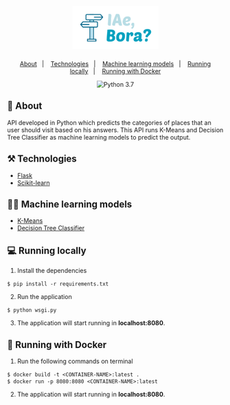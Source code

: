 <h1 align='center'>
  <img width=200 height=100 src="./.github/logo.png" alt="IAe, Bora?" title="IAe, Bora?"/>
</h1>

<p align="center">
  <a href="#-book-about">About</a>&nbsp;&nbsp;&nbsp;|&nbsp;&nbsp;&nbsp;
  <a href="#-technologies">Technologies</a>&nbsp;&nbsp;&nbsp;|&nbsp;&nbsp;&nbsp;
  <a href="#-man_technologist-machine-learning-models">Machine learning models</a>&nbsp;&nbsp;&nbsp;|&nbsp;&nbsp;&nbsp;
  <a href="#-computer-running-locally">Running locally</a>&nbsp;&nbsp;&nbsp;|&nbsp;&nbsp;&nbsp;
  <a href="#-whale-running-with-docker">Running with Docker</a>
</p>

<p align="center">
  <img src="https://img.shields.io/static/v1?label=Python&message=3.7&color=00A1BF&labelColor=000000" alt="Python 3.7" />
</p>

## :book: About

API developed in Python which predicts the categories of places that an user should visit based on his answers. This API runs K-Means and Decision Tree Classifier as machine learning models to predict the output.

## ⚒️ Technologies
- [Flask](https://flask.palletsprojects.com/en/1.1.x/)
- [Scikit-learn](https://scikit-learn.org/stable/)

## :man_technologist: Machine learning models
- [K-Means](https://scikit-learn.org/stable/modules/generated/sklearn.cluster.KMeans.html)
- [Decision Tree Classifier](https://scikit-learn.org/stable/modules/generated/sklearn.tree.DecisionTreeClassifier.html)

## :computer: Running locally
1. Install the dependencies
```
$ pip install -r requirements.txt
```
2. Run the application
```
$ python wsgi.py
```
3. The application will start running in **localhost:8080**.

## :whale: Running with Docker
1. Run the following commands on terminal
```
$ docker build -t <CONTAINER-NAME>:latest .
$ docker run -p 8080:8080 <CONTAINER-NAME>:latest
```
2. The application will start running in **localhost:8080**.
